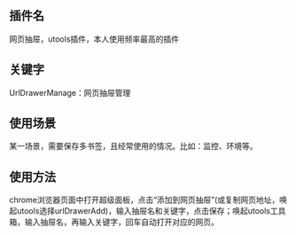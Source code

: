 ## 插件名
网页抽屉，utools插件，本人使用频率最高的插件

## 关键字
UrlDrawerManage：网页抽屉管理

## 使用场景
某一场景，需要保存多书签，且经常使用的情况。比如：监控、环境等。

## 使用方法
chrome浏览器页面中打开超级面板，点击“添加到网页抽屉”(或复制网页地址，唤起utools选择urlDrawerAdd)，输入抽屉名和关键字，点击保存；唤起utools工具箱，输入抽屉名，再输入关键字，回车自动打开对应的网页。
